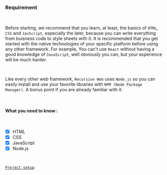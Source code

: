 ### Requirement

<br>

Before starting, we recommend that you learn, at least, the basics of `HTML`, `CSS` and `JavScript`, especially the later, because you can write everything from buisness code to style sheets with it. It is recommended that you get started with the native technologies of your specific platform before using any other framework. For example, You can't use `React` without having a good knowledge of `JavaScript`, well obviously you can, but your experience will be much harder.

<br>

Like every other web framework, `Recursive Web` uses `Node.js` so you can easily install and use your favorite libraries with `NPM (Node Package Manager)`. A bonus point if you are already familiar with it.

<br>

#### What you need to know :

<br>

-   [x] HTML
-   [x] CSS
-   [x] JavaScript
-   [x] Node.js

<br>

[`Project setup`](/recursive-docs/get-started/setup)
